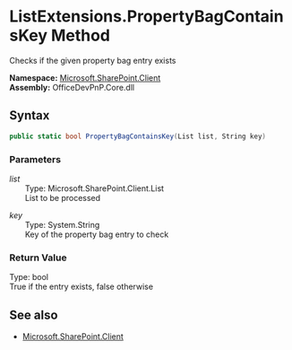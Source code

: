 # ListExtensions.PropertyBagContainsKey Method  
Checks if the given property bag entry exists  

**Namespace:** [Microsoft.SharePoint.Client](Microsoft.SharePoint.Client.md)  
**Assembly:** OfficeDevPnP.Core.dll  
## Syntax
```C#
public static bool PropertyBagContainsKey(List list, String key)
```
### Parameters
*list*  
&emsp;&emsp;Type: Microsoft.SharePoint.Client.List  
&emsp;&emsp;List to be processed  

*key*  
&emsp;&emsp;Type: System.String  
&emsp;&emsp;Key of the property bag entry to check  

### Return Value
Type: bool  
True if the entry exists, false otherwise

## See also
- [Microsoft.SharePoint.Client](Microsoft.SharePoint.Client.md)
